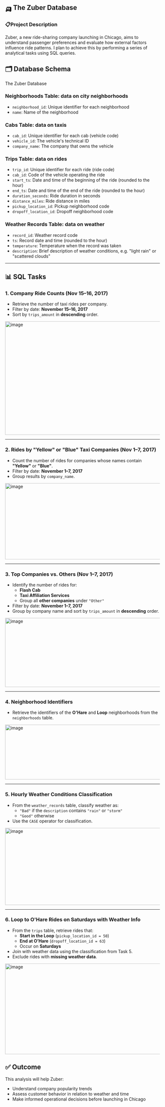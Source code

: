 ## 🛺 The Zuber Database
### 📋Project Description
Zuber, a new ride-sharing company launching in Chicago, aims to understand passenger preferences and evaluate how external factors influence ride patterns. I plan to achieve this by performing a series of analytical tasks using SQL queries.

## 🗂️ Database Schema
The Zuber Database

### Neighborhoods Table: data on city neighborhoods
- `neighborhood_id`: Unique identifier for each neighborhood
- `name`: Name of the neighborhood

### Cabs Table: data on taxis
- `cab_id`: Unique identifier for each cab (vehicle code)
- `vehicle_id`: The vehicle's technical ID
- `company_name`: The company that owns the vehicle

### Trips Table: data on rides
- `trip_id`: Unique identifier for each ride (ride code)
- `cab_id`: Code of the vehicle operating the ride
- `start_ts`: Date and time of the beginning of the ride (rounded to the hour)
- `end_ts`: Date and time of the end of the ride (rounded to the hour)
- `duration_seconds`: Ride duration in seconds
- `distance_miles`: Ride distance in miles
- `pickup_location_id`: Pickup neighborhood code
- `dropoff_location_id`: Dropoff neighborhood code

### Weather Records Table: data on weather
- `record_id`: Weather record code
- `ts`: Record date and time (rounded to the hour)
- `temperature`: Temperature when the record was taken
- `description`: Brief description of weather conditions, e.g. "light rain" or "scattered clouds"

---

## 📊 SQL Tasks

### 1. Company Ride Counts (Nov 15–16, 2017)
- Retrieve the number of taxi rides per company.
- Filter by date: **November 15–16, 2017**
- Sort by `trips_amount` in **descending** order.
<img width="924" height="368" alt="image" src="https://github.com/user-attachments/assets/526cb433-0bb5-4f04-b589-7c4826694756" />

---

### 2. Rides by "Yellow" or "Blue" Taxi Companies (Nov 1–7, 2017)
- Count the number of rides for companies whose names contain **"Yellow"** or **"Blue"**.
- Filter by date: **November 1–7, 2017**
- Group results by `company_name`.
<img width="834" height="247" alt="image" src="https://github.com/user-attachments/assets/b1bee4a2-20a9-4215-90d1-791a31af9bd5" />

---

### 3. Top Companies vs. Others (Nov 1–7, 2017)
- Identify the number of rides for:
  - **Flash Cab**
  - **Taxi Affiliation Services**
  - Group all **other companies** under `"Other"`
- Filter by date: **November 1–7, 2017**
- Group by company name and sort by `trips_amount` in **descending** order.
<img width="741" height="224" alt="image" src="https://github.com/user-attachments/assets/948ea7de-bf49-4e64-91ba-d2235ed5ab3b" />

---

### 4. Neighborhood Identifiers
- Retrieve the identifiers of the **O'Hare** and **Loop** neighborhoods from the `neighborhoods` table.
<img width="672" height="178" alt="image" src="https://github.com/user-attachments/assets/a9d3070c-c971-4db8-870a-07e47eecde5e" />

---

### 5. Hourly Weather Conditions Classification
- From the `weather_records` table, classify weather as:
  - `"Bad"` if the `description` contains `"rain"` or `"storm"`
  - `"Good"` otherwise
- Use the `CASE` operator for classification.
<img width="747" height="250" alt="image" src="https://github.com/user-attachments/assets/cfbe8185-6dca-4adf-bf23-0dcead257ebc" />

---

### 6. Loop to O'Hare Rides on Saturdays with Weather Info
- From the `trips` table, retrieve rides that:
  - **Start in the Loop** (`pickup_location_id = 50`)
  - **End at O’Hare** (`dropoff_location_id = 63`)
  - Occur on **Saturdays**
- Join with weather data using the classification from Task 5.
- Exclude rides with **missing weather data**.
<img width="798" height="294" alt="image" src="https://github.com/user-attachments/assets/6a8469d8-c568-46a0-ab34-be18e3e1e46d" />


## ✅ Outcome
This analysis will help Zuber:
- Understand company popularity trends
- Assess customer behavior in relation to weather and time
- Make informed operational decisions before launching in Chicago

